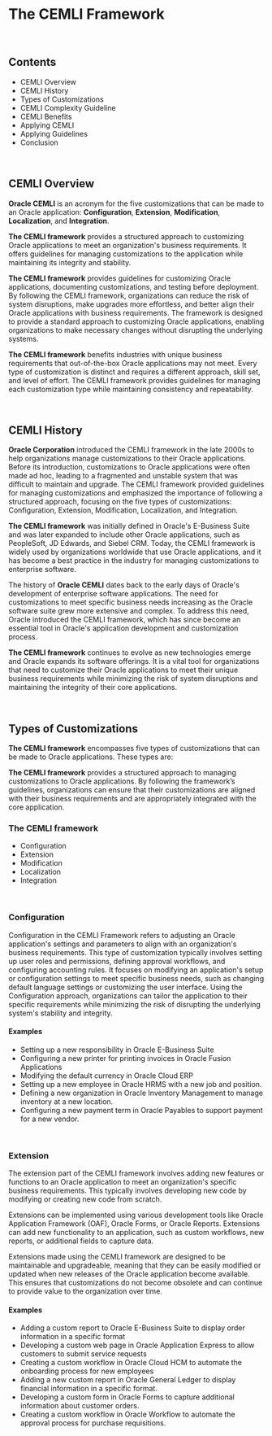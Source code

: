 # The CEMLI Framework

<br>

## Contents
- CEMLI Overview
- CEMLI History
- Types of Customizations
- CEMLI Complexity Guideline
- CEMLI Benefits
- Applying CEMLI
- Applying Guidelines
- Conclusion

<br>

## CEMLI Overview

**Oracle CEMLI** is an acronym for the five customizations that can be made to an Oracle application: **Configuration**, **Extension**, **Modification**, **Localization**, and **Integration**.

**The CEMLI framework** provides a structured approach to customizing Oracle applications to meet an organization's business requirements. It offers guidelines for managing customizations to the application while maintaining its integrity and stability.

**The CEMLI framework** provides guidelines for customizing Oracle applications, documenting customizations, and testing before deployment. By following the CEMLI framework, organizations can reduce the risk of system disruptions, make upgrades more effortless, and better align their Oracle applications with business requirements. The framework is designed to provide a standard approach to customizing Oracle applications, enabling organizations to make necessary changes without disrupting the underlying systems.

**The CEMLI framework** benefits industries with unique business requirements that out-of-the-box Oracle applications may not meet. Every type of customization is distinct and requires a different approach, skill set, and level of effort. The CEMLI framework provides guidelines for managing each customization type while maintaining consistency and repeatability. 

<br>

## CEMLI History

**Oracle Corporation** introduced the CEMLI framework in the late 2000s to help organizations manage customizations to their Oracle applications. Before its introduction, customizations to Oracle applications were often made ad hoc, leading to a fragmented and unstable system that was difficult to maintain and upgrade. The CEMLI framework provided guidelines for managing customizations and emphasized the importance of following a structured approach, focusing on the five types of customizations: Configuration, Extension, Modification, Localization, and Integration.

**The CEMLI framework** was initially defined in Oracle's E-Business Suite and was later expanded to include other Oracle applications, such as PeopleSoft, JD Edwards, and Siebel CRM. Today, the CEMLI framework is widely used by organizations worldwide that use Oracle applications, and it has become a best practice in the industry for managing customizations to enterprise software.

The history of **Oracle CEMLI** dates back to the early days of Oracle's development of enterprise software applications. The need for customizations to meet specific business needs increasing as the Oracle software suite grew more extensive and complex. To address this need, Oracle introduced the CEMLI framework, which has since become an essential tool in Oracle's application development and customization process.

**The CEMLI framework** continues to evolve as new technologies emerge and Oracle expands its software offerings. It is a vital tool for organizations that need to customize their Oracle applications to meet their unique business requirements while minimizing the risk of system disruptions and maintaining the integrity of their core applications.

<br>

## Types of Customizations

**The CEMLI framework** encompasses five types of customizations that can be made to Oracle applications. These types are:

**The CEMLI framework** provides a structured approach to managing customizations to Oracle applications. By following the framework’s guidelines, organizations can ensure that their customizations are aligned with their business requirements and are appropriately integrated with the core application.

### The CEMLI framework 
- Configuration
- Extension
- Modification
- Localization
- Integration

<br>

### Configuration

Configuration in the CEMLI Framework refers to adjusting an Oracle application's settings and parameters to align with an organization's business requirements. This type of customization typically involves setting up user roles and permissions, defining approval workflows, and configuring accounting rules. It focuses on modifying an application's setup or configuration settings to meet specific business needs, such as changing default language settings or customizing the user interface. Using the Configuration approach, organizations can tailor the application to their specific requirements while minimizing the risk of disrupting the underlying system's stability and integrity.

#### Examples

- Setting up a new responsibility in Oracle E-Business Suite
- Configuring a new printer for printing invoices in Oracle Fusion Applications
- Modifying the default currency in Oracle Cloud ERP
- Setting up a new employee in Oracle HRMS with a new job and position.
- Defining a new organization in Oracle Inventory Management to manage inventory at a new location.
- Configuring a new payment term in Oracle Payables to support payment for a new vendor.

<br>

### Extension

The extension part of the CEMLI framework involves adding new features or functions to an Oracle application to meet an organization's specific business requirements. This typically involves developing new code by modifying or creating new code from scratch.

Extensions can be implemented using various development tools like Oracle Application Framework (OAF), Oracle Forms, or Oracle Reports. Extensions can add new functionality to an application, such as custom workflows, new reports, or additional fields to capture data.

Extensions made using the CEMLI framework are designed to be maintainable and upgradeable, meaning that they can be easily modified or updated when new releases of the Oracle application become available. This ensures that customizations do not become obsolete and can continue to provide value to the organization over time.

#### Examples

- Adding a custom report to Oracle E-Business Suite to display order information in a specific format
- Developing a custom web page in Oracle Application Express to allow customers to submit service requests
- Creating a custom workflow in Oracle Cloud HCM to automate the onboarding process for new employees
- Adding a new custom report in Oracle General Ledger to display financial information in a specific format.
- Developing a custom form in Oracle Forms to capture additional information about customer orders.
- Creating a custom workflow in Oracle Workflow to automate the approval process for purchase requisitions.


